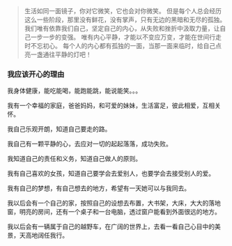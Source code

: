 > 生活如同一面镜子，你对它微笑，它也会对你微笑。
但是每个人总会经历这么一些阶段，那里没有鲜花，没有掌声，只有无边的黑暗和无尽的孤独。
我们唯有依靠我们自己，坚定自己的内心，从失败和挫折中汲取力量，让自己一步一步的变强。
唯有内心平静，才能以不变应万变，才能在世间行走时不忘初心。
每个人的内心都有孤独的一面，当那一面来临时，给自己点亮一盏通往平静的灯吧！

### 我应该开心的理由

我身体健康，能吃能喝，能跑能跳，能说能笑。。。

我有一个幸福的家庭，爸爸妈妈，和可爱的妹妹，生活富足，彼此相爱，互相关怀。

我自己乐观开朗，知道自己要走的路。

我自己有一颗平静的心，去应对一切的起起落落，成功失败。

我知道自己的责任和义务，知道自己做人的原则。

我有自己喜欢的女孩，知道自己要学会去爱别人，也要学会去接受别人的爱。

我有自己的梦想，有自己想去的地方，希望有一天她可以与我同去。

我以后会有一个自己的家，按照自己的设想去布置，大书架，大床，大大的落地窗，明亮的房间，还有一个桌子和一台电脑，透过窗户能看到外面很远的地方。

我以后会有一辆属于自己的越野车，在广阔的世界上，去看一看自己心目中的美景，天高地阔任我行。
